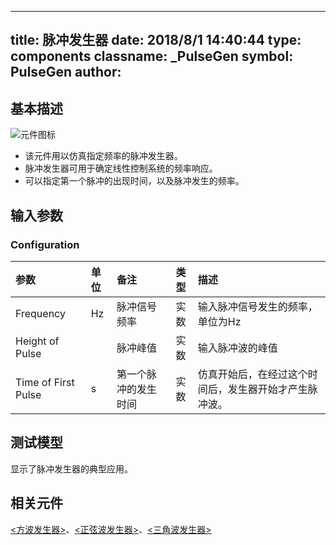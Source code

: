 
---
title: 脉冲发生器
date: 2018/8/1 14:40:44
type: components
classname: _PulseGen
symbol: PulseGen
author: 
---
## <span id="comp_desc">基本描述</span>
![元件图标]()

+ 该元件用以仿真指定频率的脉冲发生器。
+ 脉冲发生器可用于确定线性控制系统的频率响应。
+ 可以指定第一个脉冲的出现时间，以及脉冲发生的频率。

## <span id="comp_params">输入参数</span>
### <span id="comp_params_group_Configuration">Configuration</span>
| 参数 | 单位 | 备注 | 类型 | 描述 |
| :--- | :--- | :--- | :--: | :--- |
| <span id="comp_params_param_F">Frequency</span> | Hz | 脉冲信号频率 | 实数 | 输入脉冲信号发生的频率，单位为Hz |
| <span id="comp_params_param_Height">Height of Pulse</span> |  | 脉冲峰值 | 实数 | 输入脉冲波的峰值 |
| <span id="comp_params_param_T0">Time of First Pulse</span> | s | 第一个脉冲的发生时间 | 实数 | 仿真开始后，在经过这个时间后，发生器开始才产生脉冲波。 |

[Frequency]: #comp_params_param_F "Frequency"
[Height of Pulse]: #comp_params_param_Height "Height of Pulse"
[Time of First Pulse]: #comp_params_param_T0 "Time of First Pulse"

## <span id="comp_example">测试模型</span>
[<test name>](<test link>)显示了脉冲发生器的典型应用。

## <span id="comp_seealso">相关元件</span>
[<方波发生器>](<test link>)、[<正弦波发生器>](<test link>)、[<三角波发生器>](<test link>)





